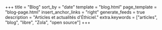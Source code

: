+++
title = "Blog"
sort_by = "date"
template = "blog.html"
page_template = "blog-page.html"
insert_anchor_links = "right"
generate_feeds = true
description = "Articles et actualités d'Éthiciel."
extra.keywords = ["articles", "blog", "libre", "Zola", "open source"]
+++
